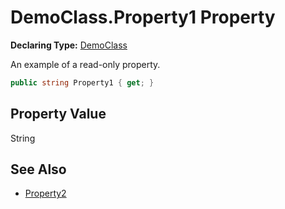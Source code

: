# DemoClass.Property1 Property

**Declaring Type:** [DemoClass](../Type.md)

An example of a read\-only property.

```csharp
public string Property1 { get; }
```

## Property Value

String

## See Also

- [Property2](Property2.md)
